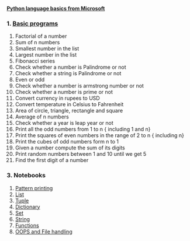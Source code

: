 **[Python language basics from Microsoft](https://learn.microsoft.com/en-us/training/paths/beginner-python/)**

### 1.  [Basic programs](./1_Introduction_to_programming.ipynb) 

1. Factorial of a number
2. Sum of n numbers
3. Smallest number in the list
4. Largest number in the list
5. Fibonacci series
6. Check whether a number is Palindrome or not
7. Check whether a string is Palindrome or not
8. Even or odd
9. Check whether a number is armstrong number or not
10. Check whether a number is prime or not
11. Convert currency in rupees to USD
12. Convert temperature in Celsius to Fahrenheit
13. Area of circle, triangle, rectangle and square
14. Average of n numbers
15. Check whether a year is leap year or not
16. Print all the odd numbers from 1 to n { including 1 and n}
17. Print the squares of even numbers in the range of 2 to n { including n}
18. Print the cubes of odd numbers form n to 1
19. Given a number compute the sum of its digits
20. Print random numbers between 1 and 10 until we get 5
21. Find the first digit of a number

### 3. Notebooks

1. [Pattern printing](./2_Pattern_printing.ipynb)
2. [List](./3_List.ipynb)
3. [Tuple](./4_Tuple.ipynb)
4. [Dictionary](./5_Dictionary.ipynb)
5. [Set](./6_Set.ipynb)
6. [String](./7_String.ipynb)  
7. [Functions](./8_Functions.ipynb)
8. [OOPS and File handling](./9_OOPS_and_File_handling.ipynb)